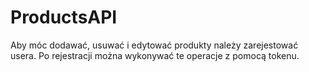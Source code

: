 # ProductsAPI
Aby móc dodawać, usuwać i edytować produkty należy zarejestować usera. Po rejestracji można wykonywać te operacje z pomocą tokenu.
